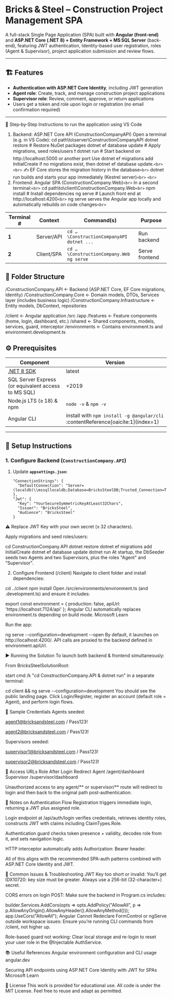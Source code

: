 # Bricks & Steel – Construction Project Management SPA

A full-stack Single Page Application (SPA) built with **Angular (front-end)** and **ASP.NET Core (.NET 8) + Entity Framework + MS SQL Server** (back-end), featuring JWT authentication, Identity-based user registration, roles (Agent & Supervisor), project application submission and review flows.<br>

---

## 🏗️ Features

- **Authentication with ASP.NET Core Identity**, including JWT generation  
- **Agent role**: Create, track, and manage construction project applications  
- **Supervisor role**: Review, comment, approve, or return applications  
- Users get a token and role upon login or registration (no email confirmation required)

---

🚀 Step‑by‑Step Instructions to run the application using VS Code

1. Backend: ASP.NET Core API (ConstructionCompanyAPI)
Open a terminal (e.g. in VS Code):
cd path\to\server\ConstructionCompanyAPI
dotnet restore                        # Restore NuGet packages
dotnet ef database update            # Apply migrations, seed roles/users ❗️
dotnet run                           # Start backend on http://localhost:5000 or another port
Use dotnet ef migrations add InitialCreate if no migrations exist, then dotnet ef database update.`<br>`
`<br>`
✍️ EF Core stores the migration history in the database`<br>` 
dotnet run builds and starts your app immediately (Kestrel server)`<br>` 
`<br>`
2. Frontend: Angular SPA (ConstructionCompany.Web)`<br>`
In a second terminal:`<br>`
cd path\to\client\ConstructionCompany.Web`<br>`
npm install                          # Install dependencies
ng serve                             # Launch front end at http://localhost:4200`<br>`
ng serve serves the Angular app locally and automatically rebuilds on code changes`<br>`

| Terminal # | Context     | Command(s)                                    | Purpose        |
| ---------- | ----------- | --------------------------------------------- | -------------- |
| **1**      | Server/API  | `cd …\ConstructionCompanyAPI`<br>`dotnet ...` | Run backend    |
| **2**      | Client/SPA | `cd …\ConstructionCompany.Web`<br>`ng serve`  | Serve frontend |


## 🧾 Folder Structure

/ConstructionCompany.API ← Backend (ASP.NET Core, EF Core migrations, Identity)
/ConstructionCompany.Core ← Domain models, DTOs, Services layer (includes business logic)
/ConstructionCompany.Infrastructure ← Entity models, DbContext, repositories

/client ← Angular application
/src
/app
/features ← Feature components (home, login, dashboard, etc.)
/shared ← Shared components, models, services, guard, interceptor
/environments ← Contains environment.ts and environment.development.ts


## ⚙️ Prerequisites

| Component | Version |
|-----------|---------|
| [.NET 8 SDK](https://dotnet.microsoft.com/en-us/download) | latest |
| SQL Server Express (or equivalent access to MS SQL) | +2019 |
| Node.js LTS (≥ 18) & npm | `node -v` & `npm -v` |
| Angular CLI | install with `npm install -g @angular/cli` :contentReference[oaicite:1]{index=1}

---

## 🔧 Setup Instructions

### 1. Configure Backend (`ConstructionCompany.API`)

1. Update **`appsettings.json`**:
   ```jsonc
   "ConnectionStrings": {
     "DefaultConnection": "Server=(localdb)\\mssqllocaldb;Database=BricksSteelDB;Trusted_Connection=True;"
   },
   "Jwt": {
     "Key": "YourSecureSymmetricKeyAtLeast32Chars",
     "Issuer": "BricksSteel",
     "Audience": "BricksSteel"
   }
⚠️ Replace JWT Key with your own secret (≥ 32 characters).

Apply migrations and seed roles/users:

cd ConstructionCompany.API
dotnet restore
dotnet ef migrations add InitialCreate
dotnet ef database update
dotnet run
At startup, the DbSeeder seeds two Agents and two Supervisors, plus the roles "Agent" and "Supervisor".

2. Configure Frontend (/client)
Navigate to client folder and install dependencies:

cd ../client
npm install
Open /src/environments/environment.ts (and .development.ts) and ensure it includes:

export const environment = {
  production: false,
  apiUrl: 'https://localhost:7124/api'
};
Angular CLI automatically replaces environment.ts depending on build mode. 
Microsoft Learn

Run the app:

ng serve --configuration=development --open
By default, it launches on http://localhost:4200/. API calls are proxied to the backend defined in environment.apiUrl.

▶️ Running the Solution
To launch both backend & frontend simultaneously:

From BricksSteelSolutionRoot:

start cmd /k "cd ConstructionCompany.API & dotnet run"
in a separate terminal:

cd client && ng serve --configuration=development
You should see the public landing page. Click Login/Register, register an account (default role = Agent), and perform login flows.

🔐 Sample Credentials
Agents seeded:

agent1@bricksandsteel.com / Pass123!

agent2@bricksandsteel.com / Pass123!

Supervisors seeded:

supervisor1@bricksandsteel.com / Pass123!

supervisor2@bricksandsteel.com / Pass123!

🚪 Access URLs
Role	After Login Redirect
Agent	/agent/dashboard
Supervisor	/supervisor/dashboard

Unauthorized access to any agent/** or supervisor/** route will redirect to login and then back to the original path post-authentication.

🎯 Notes on Authentication Flow
Registration triggers immediate login, returning a JWT plus assigned role.

Login endpoint at /api/auth/login verifies credentials, retrieves identity roles, constructs JWT with claims including ClaimTypes.Role.

Authentication guard checks token presence + validity, decodes role from it, and sets navigation logic.

HTTP interceptor automatically adds Authorization: Bearer <token> header.

All of this aligns with the recommended SPA-auth patterns combined with ASP.NET Core Identity and JWT. 

📌 Common Issues & Troubleshooting
JWT Key too short or invalid: You’ll get IDX10720: key size must be greater. Always use a 256-bit (32-character+) secret.

CORS errors on login POST: Make sure the backend in Program.cs includes:

builder.Services.AddCors(opts => opts.AddPolicy("AllowAll", p =>
     p.AllowAnyOrigin().AllowAnyHeader().AllowAnyMethod()));
app.UseCors("AllowAll");
Angular Cannot Redeclare FormControl or ngServe outside workspace issues: Ensure you’re running CLI commands from /client, not higher up.

Role-based guard not working: Clear local storage and re-login to reset your user role in the @Injectable AuthService.

📚 Useful References
Angular environment configuration and CLI usage 
angular.dev

Securing API endpoints using ASP.NET Core Identity with JWT for SPAs 
Microsoft Learn

📄 License
This work is provided for educational use. All code is under the MIT License. Feel free to reuse and adapt as permitted.

